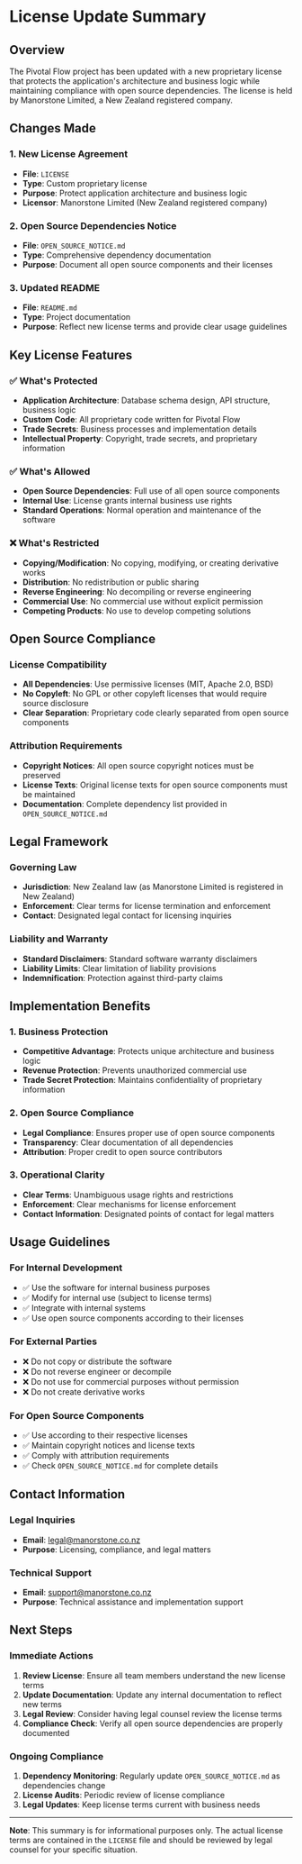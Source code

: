 # License Update Summary

## Overview

The Pivotal Flow project has been updated with a new proprietary license that protects the application's architecture and business logic while maintaining compliance with open source dependencies. The license is held by Manorstone Limited, a New Zealand registered company.

## Changes Made

### 1. New License Agreement
- **File**: `LICENSE`
- **Type**: Custom proprietary license
- **Purpose**: Protect application architecture and business logic
- **Licensor**: Manorstone Limited (New Zealand registered company)

### 2. Open Source Dependencies Notice
- **File**: `OPEN_SOURCE_NOTICE.md`
- **Type**: Comprehensive dependency documentation
- **Purpose**: Document all open source components and their licenses

### 3. Updated README
- **File**: `README.md`
- **Type**: Project documentation
- **Purpose**: Reflect new license terms and provide clear usage guidelines

## Key License Features

### ✅ What's Protected
- **Application Architecture**: Database schema design, API structure, business logic
- **Custom Code**: All proprietary code written for Pivotal Flow
- **Trade Secrets**: Business processes and implementation details
- **Intellectual Property**: Copyright, trade secrets, and proprietary information

### ✅ What's Allowed
- **Open Source Dependencies**: Full use of all open source components
- **Internal Use**: License grants internal business use rights
- **Standard Operations**: Normal operation and maintenance of the software

### ❌ What's Restricted
- **Copying/Modification**: No copying, modifying, or creating derivative works
- **Distribution**: No redistribution or public sharing
- **Reverse Engineering**: No decompiling or reverse engineering
- **Commercial Use**: No commercial use without explicit permission
- **Competing Products**: No use to develop competing solutions

## Open Source Compliance

### License Compatibility
- **All Dependencies**: Use permissive licenses (MIT, Apache 2.0, BSD)
- **No Copyleft**: No GPL or other copyleft licenses that would require source disclosure
- **Clear Separation**: Proprietary code clearly separated from open source components

### Attribution Requirements
- **Copyright Notices**: All open source copyright notices must be preserved
- **License Texts**: Original license texts for open source components must be maintained
- **Documentation**: Complete dependency list provided in `OPEN_SOURCE_NOTICE.md`

## Legal Framework

### Governing Law
- **Jurisdiction**: New Zealand law (as Manorstone Limited is registered in New Zealand)
- **Enforcement**: Clear terms for license termination and enforcement
- **Contact**: Designated legal contact for licensing inquiries

### Liability and Warranty
- **Standard Disclaimers**: Standard software warranty disclaimers
- **Liability Limits**: Clear limitation of liability provisions
- **Indemnification**: Protection against third-party claims

## Implementation Benefits

### 1. Business Protection
- **Competitive Advantage**: Protects unique architecture and business logic
- **Revenue Protection**: Prevents unauthorized commercial use
- **Trade Secret Protection**: Maintains confidentiality of proprietary information

### 2. Open Source Compliance
- **Legal Compliance**: Ensures proper use of open source components
- **Transparency**: Clear documentation of all dependencies
- **Attribution**: Proper credit to open source contributors

### 3. Operational Clarity
- **Clear Terms**: Unambiguous usage rights and restrictions
- **Enforcement**: Clear mechanisms for license enforcement
- **Contact Information**: Designated points of contact for legal matters

## Usage Guidelines

### For Internal Development
- ✅ Use the software for internal business purposes
- ✅ Modify for internal use (subject to license terms)
- ✅ Integrate with internal systems
- ✅ Use open source components according to their licenses

### For External Parties
- ❌ Do not copy or distribute the software
- ❌ Do not reverse engineer or decompile
- ❌ Do not use for commercial purposes without permission
- ❌ Do not create derivative works

### For Open Source Components
- ✅ Use according to their respective licenses
- ✅ Maintain copyright notices and license texts
- ✅ Comply with attribution requirements
- ✅ Check `OPEN_SOURCE_NOTICE.md` for complete details

## Contact Information

### Legal Inquiries
- **Email**: legal@manorstone.co.nz
- **Purpose**: Licensing, compliance, and legal matters

### Technical Support
- **Email**: support@manorstone.co.nz
- **Purpose**: Technical assistance and implementation support

## Next Steps

### Immediate Actions
1. **Review License**: Ensure all team members understand the new license terms
2. **Update Documentation**: Update any internal documentation to reflect new terms
3. **Legal Review**: Consider having legal counsel review the license terms
4. **Compliance Check**: Verify all open source dependencies are properly documented

### Ongoing Compliance
1. **Dependency Monitoring**: Regularly update `OPEN_SOURCE_NOTICE.md` as dependencies change
2. **License Audits**: Periodic review of license compliance
3. **Legal Updates**: Keep license terms current with business needs

---

**Note**: This summary is for informational purposes only. The actual license terms are contained in the `LICENSE` file and should be reviewed by legal counsel for your specific situation.
